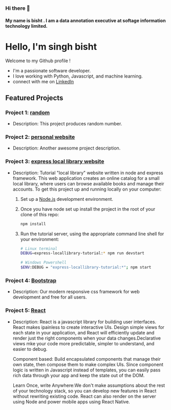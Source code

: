 ### Hi there 👋
#### My name is bisht . I am a data annotation executive at softage information technology limited.

<!--
**bishtsurajsoftage/bishtsurajsoftage** is a ✨ _special_ ✨ repository because its `README.md` (this file) appears on your GitHub profile.

Here are some ideas to get you started:

- 🔭 I’m currently working on ...
- 🌱 I’m currently learning ...
- 👯 I’m looking to collaborate on ...
- 🤔 I’m looking for help with ...
- 💬 Ask me about ...
- 📫 How to reach me: ...
- 😄 Pronouns: ...
- ⚡ Fun fact: ...
-->

# Hello, I'm singh bisht

Welcome to my Github profile !
- I'm a passionate software developer.
- I love working with Python, Javascript, and machine learning.
- connect with me on [LinkedIn](https://www.linkedin.com/in/exampleuser/)


## Featured Projects

### Project 1: [random](https://github.com/bishtsurajsoftage/random.git)
  - Description: This project produces random number.

### Project 2: [personal website](https://github.com/bishtsurajsoftage/personal.git)
  - Description: Another awesome project description.

### Project 3: [express local library website](https://github.com/bishtsurajsoftage/express-locallibrary-tutorial.git)
  - Description: Tutorial "local library" website written in node and express framework. This web application creates an online catalog for a small local library, where users can browse available books and manage their accounts. To get this project up and running locally on your computer:

    1. Set up a [Node.js](https://wiki.developer.mozilla.org/en-US/docs/Learn/Server-side/Express_Nodejs/development_environment) development environment.
    2. Once you have node set up install the project in the root of your clone of this repo:
        ```bash
        npm install
        ```

    3. Run the tutorial server, using the appropriate command line shell for your environment:
       ```bash
       # Linux terminal
       DEBUG=express-locallibrary-tutorial:* npm run devstart

       # Windows Powershell
       $ENV:DEBUG = "express-locallibrary-tutorial:*"; npm start
       ```
### Project 4: [Bootstrap](https://github.com/bishtsurajsoftage/bootstrap.git)

   - Description: Our modern responsive css framework for web development and free for all users.

### Project 5: [React](https://github.com/bishtsurajsoftage/react.git)
  - Description: React is a javascript library for building user interfaces. React makes ipainless to create interactive UIs. Design simple views for each state in your application, and React will efficiently update and render just the right components when your data changes.Declarative views mke your code more predictable, simpler to understand, and easier to debug.

    Component based: Build encapsulated components that manage their own state, then compose them to make complex UIs. Since component logic is written in Javascript instead of templates, you can easily pass rich data through your app and keep the state out of the DOM.

    Learn Once, write Anywhere:We don't make assumptions about the rest of your technology stack, so you can develop new features in React without rewriting existing code. React can also render on the server using Node and power mobile apps using React Native.
